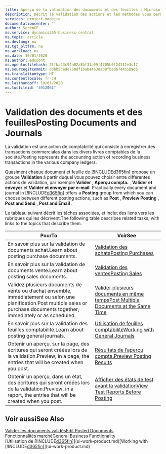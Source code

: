 ```yaml
---
title: Aperçu de la validation des documents et des feuilles | Microsoft Docs
description: Décrit la validation des actions et les méthodes vous permettant de valider des documents et des feuilles.
services: project-madeira
documentationcenter: ''
author: SorenGP
ms.service: dynamics365-business-central
ms.topic: article
ms.devlang: na
ms.tgt_pltfrm: na
ms.workload: na
ms.date: 10/01/2020
ms.author: edupont
ms.openlocfilehash: 2ffba43c94a02a8bf31a09f4705b0f24312e3c17
ms.sourcegitcommit: ddbb5cede750df1baba4b3eab8fbed6744b5b9d6
ms.translationtype: HT
ms.contentlocale: fr-CH
ms.lasthandoff: 10/01/2020
ms.locfileid: "3912061"
---
```

# <a name="posting-documents-and-journals"></a><span data-ttu-id="d51f7-103">Validation des documents et des feuilles</span><span class="sxs-lookup"><span data-stu-id="d51f7-103">Posting Documents and Journals</span></span>
<span data-ttu-id="d51f7-104">La validation est une action de comptabilité qui consiste à enregistrer des transactions commerciales dans les divers livres comptables de la société.</span><span class="sxs-lookup"><span data-stu-id="d51f7-104">Posting represents the accounting action of recording business transactions in the various company ledgers.</span></span>

<span data-ttu-id="d51f7-105">Quasiment chaque document et feuille de [!INCLUDE[d365fin](includes/d365fin_md.md)] propose un groupe **Validation** à partir duquel vous pouvez choisir entre différentes actions de validation, par exemple **Valider** , **Aperçu compta.** , **Valider et envoyer** et **Valider et envoyer par e-mail** .</span><span class="sxs-lookup"><span data-stu-id="d51f7-105">Practically every document and journal in [!INCLUDE[d365fin](includes/d365fin_md.md)] offers a **Posting** group from which you can choose between different posting actions, such as **Post** , **Preview Posting** , **Post and Send** , **Post and Email** .</span></span>

<span data-ttu-id="d51f7-106">Le tableau suivant décrit les tâches associées, et inclut des liens vers les rubriques qui les décrivent.</span><span class="sxs-lookup"><span data-stu-id="d51f7-106">The following table describes related tasks, with links to the topics that describe them.</span></span>

| <span data-ttu-id="d51f7-107">Pour</span><span class="sxs-lookup"><span data-stu-id="d51f7-107">To</span></span> | <span data-ttu-id="d51f7-108">Voir</span><span class="sxs-lookup"><span data-stu-id="d51f7-108">See</span></span> |
| --- | --- |
| <span data-ttu-id="d51f7-109">En savoir plus sur la validation de documents achat.</span><span class="sxs-lookup"><span data-stu-id="d51f7-109">Learn about posting purchase documents.</span></span> |[<span data-ttu-id="d51f7-110">Validation des achats</span><span class="sxs-lookup"><span data-stu-id="d51f7-110">Posting Purchases</span></span>](ui-post-purchases.md) |
| <span data-ttu-id="d51f7-111">En savoir plus sur la validation de documents vente.</span><span class="sxs-lookup"><span data-stu-id="d51f7-111">Learn about posting sales documents.</span></span> |[<span data-ttu-id="d51f7-112">Validation des ventes</span><span class="sxs-lookup"><span data-stu-id="d51f7-112">Posting Sales</span></span>](ui-post-sales.md) |
| <span data-ttu-id="d51f7-113">Validez plusieurs documents de vente ou d’achat ensemble, immédiatement ou selon une planification.</span><span class="sxs-lookup"><span data-stu-id="d51f7-113">Post multiple sales or purchase documents together, immediately or as scheduled.</span></span>|[<span data-ttu-id="d51f7-114">Valider plusieurs documents en même temps</span><span class="sxs-lookup"><span data-stu-id="d51f7-114">Post Multiple Documents at the Same Time</span></span>](ui-batch-posting.md)|
| <span data-ttu-id="d51f7-115">En savoir plus sur la validation des feuilles comptabilité.</span><span class="sxs-lookup"><span data-stu-id="d51f7-115">Learn about posting general journals.</span></span> |[<span data-ttu-id="d51f7-116">Utilisation de feuilles comptabilité</span><span class="sxs-lookup"><span data-stu-id="d51f7-116">Working with General Journals</span></span>](ui-work-general-journals.md) |
| <span data-ttu-id="d51f7-117">Obtenir un aperçu, sur la page, des écritures qui seront créées lors de la validation.</span><span class="sxs-lookup"><span data-stu-id="d51f7-117">Preview, in a page, the entries that will be created when you post.</span></span> |[<span data-ttu-id="d51f7-118">Résultats de l’aperçu compta.</span><span class="sxs-lookup"><span data-stu-id="d51f7-118">Preview Posting Results</span></span>](ui-how-preview-post-results.md) |
| <span data-ttu-id="d51f7-119">Obtenir un aperçu, dans un état, des écritures qui seront créées lors de la validation.</span><span class="sxs-lookup"><span data-stu-id="d51f7-119">Preview, in a report, the entries that will be created when you post.</span></span> |[<span data-ttu-id="d51f7-120">Afficher des états de test avant la validation</span><span class="sxs-lookup"><span data-stu-id="d51f7-120">View Test Reports Before Posting</span></span>](ui-how-view-test-reports-posting.md) |

## <a name="see-also"></a><span data-ttu-id="d51f7-121">Voir aussi</span><span class="sxs-lookup"><span data-stu-id="d51f7-121">See Also</span></span>
[<span data-ttu-id="d51f7-122">Valider les documents validés</span><span class="sxs-lookup"><span data-stu-id="d51f7-122">Edit Posted Documents</span></span>](across-edit-posted-document.md)  
[<span data-ttu-id="d51f7-123">Fonctionnalités marché</span><span class="sxs-lookup"><span data-stu-id="d51f7-123">General Business Functionality</span></span>](ui-across-business-areas.md)  
<span data-ttu-id="d51f7-124">[Utilisation de [!INCLUDE[d365fin](includes/d365fin_md.md)]](ui-work-product.md)</span><span class="sxs-lookup"><span data-stu-id="d51f7-124">[Working with [!INCLUDE[d365fin](includes/d365fin_md.md)]](ui-work-product.md)</span></span>
